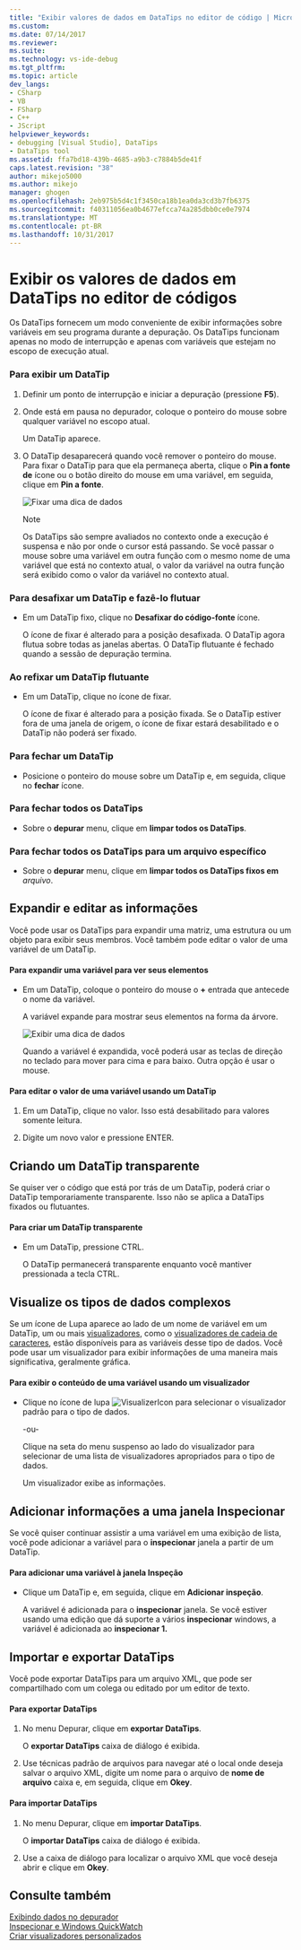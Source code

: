 ```yaml
---
title: "Exibir valores de dados em DataTips no editor de código | Microsoft Docs"
ms.custom: 
ms.date: 07/14/2017
ms.reviewer: 
ms.suite: 
ms.technology: vs-ide-debug
ms.tgt_pltfrm: 
ms.topic: article
dev_langs:
- CSharp
- VB
- FSharp
- C++
- JScript
helpviewer_keywords:
- debugging [Visual Studio], DataTips
- DataTips tool
ms.assetid: ffa7bd18-439b-4685-a9b3-c7884b5de41f
caps.latest.revision: "38"
author: mikejo5000
ms.author: mikejo
manager: ghogen
ms.openlocfilehash: 2eb975b5d4c1f3450ca18b1ea0da3cd3b7fb6375
ms.sourcegitcommit: f40311056ea0b4677efcca74a285dbb0ce0e7974
ms.translationtype: MT
ms.contentlocale: pt-BR
ms.lasthandoff: 10/31/2017
---
```

# <a name="view-data-values-in-datatips-in-the-code-editor"></a>Exibir os valores de dados em DataTips no editor de códigos
Os DataTips fornecem um modo conveniente de exibir informações sobre variáveis em seu programa durante a depuração. Os DataTips funcionam apenas no modo de interrupção e apenas com variáveis que estejam no escopo de execução atual.
  
### <a name="to-display-a-datatip"></a>Para exibir um DataTip  
  
1. Definir um ponto de interrupção e iniciar a depuração (pressione **F5**).

2. Onde está em pausa no depurador, coloque o ponteiro do mouse sobre qualquer variável no escopo atual.
  
     Um DataTip aparece.
  
3.  O DataTip desaparecerá quando você remover o ponteiro do mouse. Para fixar o DataTip para que ela permaneça aberta, clique o **Pin a fonte de** ícone ou o botão direito do mouse em uma variável, em seguida, clique em **Pin a fonte**.

    ![Fixar uma dica de dados](../debugger/media/dbg-tips-data-tips-pinned.png "PinningDataTip")

    > [!NOTE]
    > Os DataTips são sempre avaliados no contexto onde a execução é suspensa e não por onde o cursor está passando. Se você passar o mouse sobre uma variável em outra função com o mesmo nome de uma variável que está no contexto atual, o valor da variável na outra função será exibido como o valor da variável no contexto atual.
  
### <a name="to-unpin-a-datatip-and-make-it-float"></a>Para desafixar um DataTip e fazê-lo flutuar  
  
-   Em um DataTip fixo, clique no **Desafixar do código-fonte** ícone.  
  
     O ícone de fixar é alterado para a posição desafixada. O DataTip agora flutua sobre todas as janelas abertas. O DataTip flutuante é fechado quando a sessão de depuração termina.  
  
### <a name="to-repin-a-floating-datatip"></a>Ao refixar um DataTip flutuante  
  
-   Em um DataTip, clique no ícone de fixar.  
  
     O ícone de fixar é alterado para a posição fixada. Se o DataTip estiver fora de uma janela de origem, o ícone de fixar estará desabilitado e o DataTip não poderá ser fixado.  
  
### <a name="to-close-a-datatip"></a>Para fechar um DataTip  
  
-   Posicione o ponteiro do mouse sobre um DataTip e, em seguida, clique no **fechar** ícone.  
  
### <a name="to-close-all-datatips"></a>Para fechar todos os DataTips  
  
-   Sobre o **depurar** menu, clique em **limpar todos os DataTips**.  
  
### <a name="to-close-all-datatips-for-a-specific-file"></a>Para fechar todos os DataTips para um arquivo específico  
  
-   Sobre o **depurar** menu, clique em **limpar todos os DataTips fixos em** *arquivo*.  
  
## <a name="expand-and-edit-information"></a>Expandir e editar as informações  
 Você pode usar os DataTips para expandir uma matriz, uma estrutura ou um objeto para exibir seus membros. Você também pode editar o valor de uma variável de um DataTip.  
  
#### <a name="to-expand-a-variable-to-see-its-elements"></a>Para expandir uma variável para ver seus elementos  
  
-   Em um DataTip, coloque o ponteiro do mouse o  **+**  entrada que antecede o nome da variável.  
  
    A variável expande para mostrar seus elementos na forma da árvore.

    ![Exibir uma dica de dados](../debugger/media/dbg-tour-data-tips.gif "exibir uma dica de dados")
  
    Quando a variável é expandida, você poderá usar as teclas de direção no teclado para mover para cima e para baixo. Outra opção é usar o mouse.  
  
#### <a name="to-edit-the-value-of-a-variable-using-a-datatip"></a>Para editar o valor de uma variável usando um DataTip  
  
1.  Em um DataTip, clique no valor. Isso está desabilitado para valores somente leitura.  
  
2.  Digite um novo valor e pressione ENTER.  
  
## <a name="making-a-datatip-transparent"></a>Criando um DataTip transparente  
 Se quiser ver o código que está por trás de um DataTip, poderá criar o DataTip temporariamente transparente. Isso não se aplica a DataTips fixados ou flutuantes.  
  
#### <a name="to-make-a-datatip-transparent"></a>Para criar um DataTip transparente  
  
-   Em um DataTip, pressione CTRL.  
  
     O DataTip permanecerá transparente enquanto você mantiver pressionada a tecla CTRL.  
  
## <a name="visualize-complex-data-types"></a>Visualize os tipos de dados complexos  
 Se um ícone de Lupa aparece ao lado de um nome de variável em um DataTip, um ou mais [visualizadores](../debugger/create-custom-visualizers-of-data.md), como o [visualizadores de cadeia de caracteres](../debugger/string-visualizer-dialog-box.md), estão disponíveis para as variáveis desse tipo de dados. Você pode usar um visualizador para exibir informações de uma maneira mais significativa, geralmente gráfica.
  
#### <a name="to-view-the-contents-of-a-variable-using-a-visualizer"></a>Para exibir o conteúdo de uma variável usando um visualizador  
  
-   Clique no ícone de lupa ![VisualizerIcon](../debugger/media/dbg-tips-visualizer-icon.png "ícone visualizador") para selecionar o visualizador padrão para o tipo de dados.  
  
     -ou-  
  
     Clique na seta do menu suspenso ao lado do visualizador para selecionar de uma lista de visualizadores apropriados para o tipo de dados.  
  
     Um visualizador exibe as informações.  
  
## <a name="add-information-to-a-watch-window"></a>Adicionar informações a uma janela Inspecionar  
 Se você quiser continuar assistir a uma variável em uma exibição de lista, você pode adicionar a variável para o **inspecionar** janela a partir de um DataTip.  
  
#### <a name="to-add-a-variable-to-the-watch-window"></a>Para adicionar uma variável à janela Inspeção  
  
-   Clique um DataTip e, em seguida, clique em **Adicionar inspeção**.  
  
     A variável é adicionada para o **inspecionar** janela. Se você estiver usando uma edição que dá suporte a vários **inspecionar** windows, a variável é adicionada ao **inspecionar 1.**  
  
## <a name="import-and-export-datatips"></a>Importar e exportar DataTips  
 Você pode exportar DataTips para um arquivo XML, que pode ser compartilhado com um colega ou editado por um editor de texto.  
  
#### <a name="to-export-datatips"></a>Para exportar DataTips  
  
1.  No menu Depurar, clique em **exportar DataTips**.  
  
     O **exportar DataTips** caixa de diálogo é exibida.  
  
2.  Use técnicas padrão de arquivos para navegar até o local onde deseja salvar o arquivo XML, digite um nome para o arquivo de **nome de arquivo** caixa e, em seguida, clique em **Okey**.  
  
#### <a name="to-import-datatips"></a>Para importar DataTips  
  
1.  No menu Depurar, clique em **importar DataTips**.  
  
     O **importar DataTips** caixa de diálogo é exibida.  
  
2.  Use a caixa de diálogo para localizar o arquivo XML que você deseja abrir e clique em **Okey**.  
  
## <a name="see-also"></a>Consulte também  
 [Exibindo dados no depurador](../debugger/viewing-data-in-the-debugger.md)   
 [Inspecionar e Windows QuickWatch](../debugger/watch-and-quickwatch-windows.md)   
 [Criar visualizadores personalizados](../debugger/create-custom-visualizers-of-data.md)   